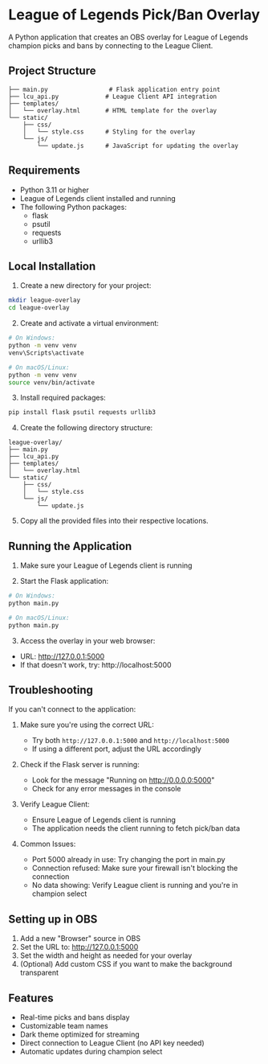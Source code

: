 # League of Legends Pick/Ban Overlay

A Python application that creates an OBS overlay for League of Legends champion picks and bans by connecting to the League Client.

## Project Structure
```
├── main.py                 # Flask application entry point
├── lcu_api.py             # League Client API integration
├── templates/
│   └── overlay.html       # HTML template for the overlay
└── static/
    ├── css/
    │   └── style.css      # Styling for the overlay
    └── js/
        └── update.js      # JavaScript for updating the overlay
```

## Requirements
- Python 3.11 or higher
- League of Legends client installed and running
- The following Python packages:
  - flask
  - psutil
  - requests
  - urllib3

## Local Installation

1. Create a new directory for your project:
```bash
mkdir league-overlay
cd league-overlay
```

2. Create and activate a virtual environment:
```bash
# On Windows:
python -m venv venv
venv\Scripts\activate

# On macOS/Linux:
python -m venv venv
source venv/bin/activate
```

3. Install required packages:
```bash
pip install flask psutil requests urllib3
```

4. Create the following directory structure:
```
league-overlay/
├── main.py
├── lcu_api.py
├── templates/
│   └── overlay.html
└── static/
    ├── css/
    │   └── style.css
    └── js/
        └── update.js
```

5. Copy all the provided files into their respective locations.

## Running the Application

1. Make sure your League of Legends client is running

2. Start the Flask application:
```bash
# On Windows:
python main.py

# On macOS/Linux:
python main.py
```

3. Access the overlay in your web browser:
- URL: http://127.0.0.1:5000
- If that doesn't work, try: http://localhost:5000

## Troubleshooting

If you can't connect to the application:

1. Make sure you're using the correct URL:
   - Try both `http://127.0.0.1:5000` and `http://localhost:5000`
   - If using a different port, adjust the URL accordingly

2. Check if the Flask server is running:
   - Look for the message "Running on http://0.0.0.0:5000"
   - Check for any error messages in the console

3. Verify League Client:
   - Ensure League of Legends client is running
   - The application needs the client running to fetch pick/ban data

4. Common Issues:
   - Port 5000 already in use: Try changing the port in main.py
   - Connection refused: Make sure your firewall isn't blocking the connection
   - No data showing: Verify League client is running and you're in champion select

## Setting up in OBS

1. Add a new "Browser" source in OBS
2. Set the URL to: http://127.0.0.1:5000
3. Set the width and height as needed for your overlay
4. (Optional) Add custom CSS if you want to make the background transparent

## Features

- Real-time picks and bans display
- Customizable team names
- Dark theme optimized for streaming
- Direct connection to League Client (no API key needed)
- Automatic updates during champion select